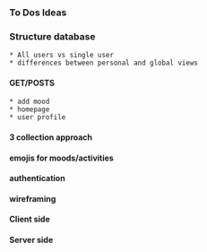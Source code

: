 ### To Dos Ideas

### Structure database
	* All users vs single user
	* differences between personal and global views
#### GET/POSTS
	* add mood
	* homepage
	* user profile

#### 3 collection approach
#### emojis for moods/activities

#### authentication 

#### wireframing


#### Client side
#### Server side